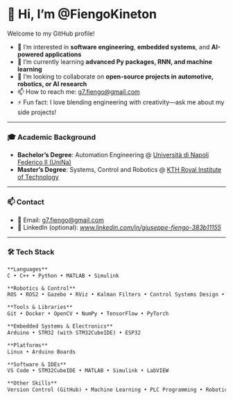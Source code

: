 # 👋 Hi, I’m @FiengoKineton

Welcome to my GitHub profile!

- 👀 I’m interested in **software engineering**, **embedded systems**, and **AI-powered applications**
- 🌱 I’m currently learning **advanced Py packages, RNN, and machine learning**
- 💞️ I’m looking to collaborate on **open-source projects in automotive, robotics, or AI research**
- 📫 How to reach me: g7.fiengo@gmail.com
- ⚡ Fun fact: I love blending engineering with creativity—ask me about my side projects!

---

### 🎓 Academic Background

- **Bachelor’s Degree**: Automation Engineering @ [Università di Napoli Federico II (UniNa)](https://www.unina.it/)
- **Master’s Degree**: Systems, Control and Robotics @ [KTH Royal Institute of Technology](https://www.kth.se/en)

---

### 📫 Contact

- 📧 Email: g7.fiengo@gmail.com  
- 🔗 LinkedIn (optional): _www.linkedin.com/in/giuseppe-fiengo-383b11155_  

---

### 🛠️ Tech Stack

```markdown
**Languages**  
C • C++ • Python • MATLAB • Simulink

**Robotics & Control**  
ROS • ROS2 • Gazebo • RViz • Kalman Filters • Control Systems Design • State Estimation

**Tools & Libraries**  
Git • Docker • OpenCV • NumPy • TensorFlow • PyTorch

**Embedded Systems & Electronics**  
Arduino • STM32 (with STM32CubeIDE) • ESP32

**Platforms**  
Linux • Arduino Boards

**Software & IDEs**  
VS Code • STM32CubeIDE • MATLAB • Simulink • LabVIEW

**Other Skills**  
Version Control (GitHub) • Machine Learning • PLC Programming • Robotics Simulation


